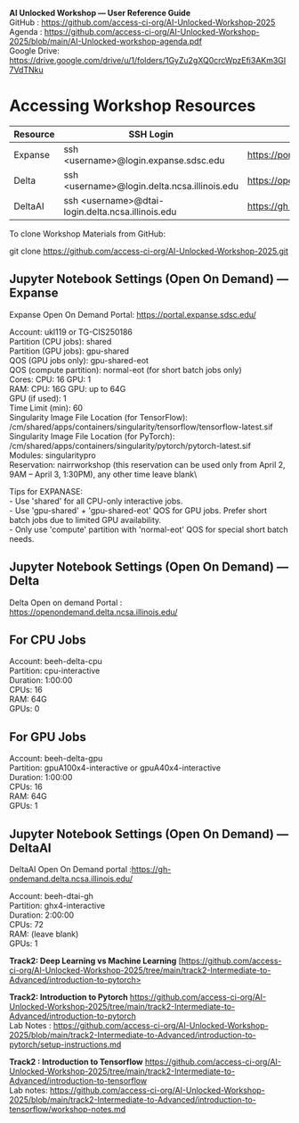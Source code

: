 **AI Unlocked Workshop — User Reference Guide**
<br>
GitHub      : <https://github.com/access-ci-org/AI-Unlocked-Workshop-2025>\
Agenda      : <https://github.com/access-ci-org/AI-Unlocked-Workshop-2025/blob/main/AI-Unlocked-workshop-agenda.pdf>\
Google Drive: <https://drive.google.com/drive/u/1/folders/1GyZu2gXQ0crcWpzEfi3AKm3GI7VdTNku>

# Accessing Workshop Resources

| Resource | SSH Login | Open OnDemand Portal |
| --- | --- | --- |
| Expanse | ssh &lt;username&gt;@login.expanse.sdsc.edu | <https://portal.expanse.sdsc.edu/> |
| Delta | ssh &lt;username&gt;@login.delta.ncsa.illinois.edu | <https://openondemand.delta.ncsa.illinois.edu/> |
| DeltaAI | ssh &lt;username&gt;@dtai-login.delta.ncsa.illinois.edu | <https://gh-ondemand.delta.ncsa.illinois.edu/> |

To clone Workshop Materials from GitHub:

git clone <https://github.com/access-ci-org/AI-Unlocked-Workshop-2025.git>

## **Jupyter Notebook Settings (Open On Demand) — Expanse**

Expanse Open On Demand Portal: <https://portal.expanse.sdsc.edu/>

Account: ukl119 or TG-CIS250186\
Partition (CPU jobs): shared\
Partition (GPU jobs): gpu-shared\
QOS (GPU jobs only): gpu-shared-eot\
QOS (compute partition): normal-eot (for short batch jobs only)\
Cores: CPU: 16 GPU: 1\
RAM: CPU: 16G GPU: up to 64G\
GPU (if used): 1\
Time Limit (min): 60\
Singularity Image File Location (for TensorFlow): /cm/shared/apps/containers/singularity/tensorflow/tensorflow-latest.sif\
Singularity Image File Location (for PyTorch): /cm/shared/apps/containers/singularity/pytorch/pytorch-latest.sif\
Modules: singularitypro\
Reservation: nairrworkshop (this reservation can be used only from April 2, 9AM – April 3, 1:30PM), any other time leave blank\

Tips for EXPANASE:  
\- Use 'shared' for all CPU-only interactive jobs.  
\- Use 'gpu-shared' + 'gpu-shared-eot' QOS for GPU jobs. Prefer short batch jobs due to limited GPU availability.  
\- Only use 'compute' partition with 'normal-eot' QOS for special short batch needs.

## **Jupyter Notebook Settings (Open On Demand) — Delta**
Delta Open on demand Portal : <https://openondemand.delta.ncsa.illinois.edu/>

## For CPU Jobs

Account: beeh-delta-cpu\
Partition: cpu-interactive\
Duration: 1:00:00\
CPUs: 16\
RAM: 64G\
GPUs: 0

## For GPU Jobs

Account: beeh-delta-gpu\
Partition: gpuA100x4-interactive or gpuA40x4-interactive\
Duration: 1:00:00\
CPUs: 16\
RAM: 64G\
GPUs: 1

## **Jupyter Notebook Settings (Open On Demand) — DeltaAI**
DeltaAI Open On Demand portal  :<https://gh-ondemand.delta.ncsa.illinois.edu/>

Account: beeh-dtai-gh\
Partition: ghx4-interactive\
Duration: 2:00:00\
CPUs: 72\
RAM: (leave blank)\
GPUs: 1
<br>

**Track2: Deep Learning vs Machine Learning**
[https://github.com/access-ci-org/AI-Unlocked-Workshop-2025/tree/main/track2-Intermediate-to-Advanced/introduction-to-pytorch>

**Track2: Introduction to Pytorch**
<https://github.com/access-ci-org/AI-Unlocked-Workshop-2025/tree/main/track2-Intermediate-to-Advanced/introduction-to-pytorch>\
Lab Notes : <https://github.com/access-ci-org/AI-Unlocked-Workshop-2025/blob/main/track2-Intermediate-to-Advanced/introduction-to-pytorch/setup-instructions.md>

**Track2 : Introduction to Tensorflow**
<https://github.com/access-ci-org/AI-Unlocked-Workshop-2025/tree/main/track2-Intermediate-to-Advanced/introduction-to-tensorflow>\
Lab notes:
<https://github.com/access-ci-org/AI-Unlocked-Workshop-2025/blob/main/track2-Intermediate-to-Advanced/introduction-to-tensorflow/workshop-notes.md>



